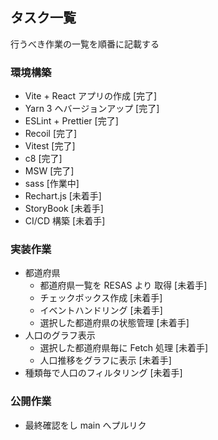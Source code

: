 ## タスク一覧

行うべき作業の一覧を順番に記載する

### 環境構築

- Vite + React アプリの作成
  [完了]
- Yarn 3 へバージョンアップ
  [完了]
- ESLint + Prettier
  [完了]
- Recoil
  [完了]
- Vitest
  [完了]
- c8
  [完了]
- MSW
  [完了]
- sass
  [作業中]
- Rechart.js
  [未着手]
- StoryBook
  [未着手]
- CI/CD 構築
  [未着手]

### 実装作業

- 都道府県
  - 都道府県一覧を RESAS より 取得
    [未着手]
  - チェックボックス作成
    [未着手]
  - イベントハンドリング
    [未着手]
  - 選択した都道府県の状態管理
    [未着手]
- 人口のグラフ表示
  - 選択した都道府県毎に Fetch 処理
    [未着手]
  - 人口推移をグラフに表示
    [未着手]
- 種類毎で人口のフィルタリング
  [未着手]

### 公開作業

- 最終確認をし main へプルリク
